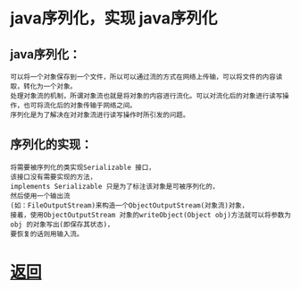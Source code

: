 # java序列化，实现 java序列化

## java序列化：
    可以将一个对象保存到一个文件，所以可以通过流的方式在网络上传输，可以将文件的内容读取，转化为一个对象。
    处理对象流的机制，所谓对象流也就是将对象的内容进行流化。可以对流化后的对象进行读写操作，也可将流化后的对象传输于网络之间。
    序列化是为了解决在对对象流进行读写操作时所引发的问题。
## 序列化的实现：
    将需要被序列化的类实现Serializable 接口，
    该接口没有需要实现的方法，
    implements Serializable 只是为了标注该对象是可被序列化的，
    然后使用一个输出流
    (如：FileOutputStream)来构造一个ObjectOutputStream(对象流)对象，
    接着，使用ObjectOutputStream 对象的writeObject(Object obj)方法就可以将参数为obj 的对象写出(即保存其状态)，
    要恢复的话则用输入流。

# [返回](../README.md)